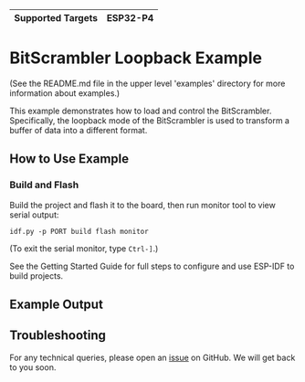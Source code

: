 | Supported Targets | ESP32-P4 |
| ----------------- | -------- |

# BitScrambler Loopback Example

(See the README.md file in the upper level 'examples' directory for more information about examples.)

This example demonstrates how to load and control the BitScrambler. Specifically, the loopback mode of the BitScrambler is used to transform a buffer of data into a different format.

## How to Use Example

### Build and Flash

Build the project and flash it to the board, then run monitor tool to view serial output:

```
idf.py -p PORT build flash monitor
```

(To exit the serial monitor, type ``Ctrl-]``.)

See the Getting Started Guide for full steps to configure and use ESP-IDF to build projects.

## Example Output


## Troubleshooting

For any technical queries, please open an [issue](https://github.com/espressif/esp-idf/issues) on GitHub. We will get back to you soon.
